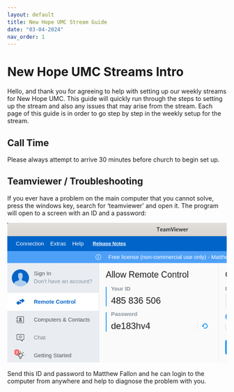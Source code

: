 ```yaml
---
layout: default
title: New Hope UMC Stream Guide
date: "03-04-2024"
nav_order: 1
---
```

# New Hope UMC Streams Intro

Hello, and thank you for agreeing to help with setting up our weekly streams for New Hope UMC. This guide will quickly run through the steps to setting up the stream and also any issues that may arise from the stream. Each page of this guide is in order to go step by step in the weekly setup for the stream.

## Call Time

Please always attempt to arrive 30 minutes before church to begin set up.

## Teamviewer / Troubleshooting

If you ever have a problem on the main computer that you cannot solve, press the windows key, search for ‘teamviewer’ and open it. The program will open to a screen with an ID and a password:

![Teamviewer ID](assets/teamviewer.png)

Send this ID and password to Matthew Fallon and he can login to the computer from anywhere and help to diagnose the problem with you.